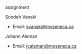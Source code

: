 assignment

Soodeh Vanaki
- Email: svanaki@myseneca.ca

Johann Aleman
- Email: jcaleman@myseneca.ca

